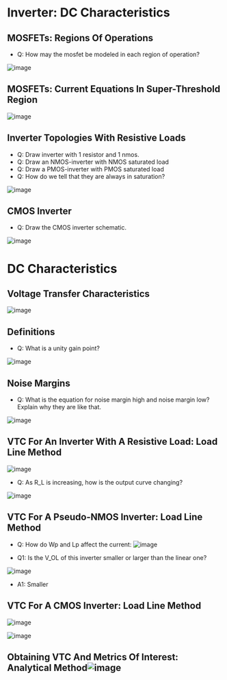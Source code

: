 # Inverter: DC Characteristics

## MOSFETs: Regions Of Operations
- Q: How may the mosfet be modeled in each region of operation?
  
![image](https://github.com/user-attachments/assets/791401fe-3eef-47c3-a2d9-856c9fbed228)

## MOSFETs: Current Equations In Super-Threshold Region
![image](https://github.com/user-attachments/assets/edfe4f85-8be2-4d7d-af0e-fa2a67b298f8)

## Inverter Topologies With Resistive Loads
- Q: Draw inverter with 1 resistor and 1 nmos.
- Q: Draw an NMOS-inverter with NMOS saturated load
- Q: Draw a PMOS-inverter with PMOS saturated load
- Q: How do we tell that they are always in saturation?

![image](https://github.com/user-attachments/assets/4c0ca02d-706e-49db-90d5-9fba11c4df64)

## CMOS Inverter
- Q: Draw the CMOS inverter schematic.

![image](https://github.com/user-attachments/assets/102562da-06db-44e6-918f-72a26fbf5823)

# DC Characteristics

## Voltage Transfer Characteristics
![image](https://github.com/user-attachments/assets/efd59880-a2ad-453a-a86c-17e8ada0a38b)

## Definitions
- Q: What is a unity gain point?

![image](https://github.com/user-attachments/assets/90ef7cea-156a-4866-84e3-44ebaf36b2b2)

## Noise Margins
- Q: What is the equation for noise margin high and noise margin low? Explain why they are like that.
  
![image](https://github.com/user-attachments/assets/867cbd13-5029-4456-8939-713f6eab9996)

## VTC For An Inverter With A Resistive Load: Load Line Method
![image](https://github.com/user-attachments/assets/498a423f-ff91-40c8-a737-b84368acf8e1)

- Q: As R_L is increasing, how is the output curve changing?
  
![image](https://github.com/user-attachments/assets/e23f2f51-b5cd-45a3-8c92-58c229a1123f)

## VTC For A Pseudo-NMOS Inverter: Load Line Method
- Q: How do Wp and Lp affect the current:
![image](https://github.com/user-attachments/assets/86a1eed7-ab5f-4ff9-b2ee-ebb0cf235e6c)

- Q1: Is the V_OL of this inverter smaller or larger than the linear one?
  
![image](https://github.com/user-attachments/assets/a30e9946-6810-4566-a3c2-3e888b1e6ca3)

- A1: Smaller

## VTC For A CMOS Inverter: Load Line Method
![image](https://github.com/user-attachments/assets/064fd49d-6974-498b-a60b-ac0feb9b9223)

![image](https://github.com/user-attachments/assets/c20c59c5-a3c2-47b8-8c06-ba90a4b9780d)

## Obtaining VTC And Metrics Of Interest: Analytical Method![image](https://github.com/user-attachments/assets/99a2061e-a2a5-4351-9293-22636f8412b9)
